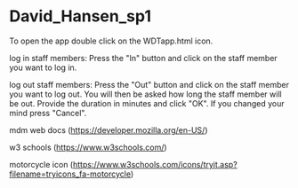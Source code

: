 # David_Hansen_sp1
To open the app double click on the WDTapp.html icon.

log in staff members:
    Press the "In" button and click on the staff member you want to log in.

log out staff members:
    Press the "Out" button and click on the staff member you want to log out.
    You will then be asked how long the staff member will be out. 
    Provide the duration in minutes and click "OK".
    If you changed your mind press "Cancel". 





mdm web docs (https://developer.mozilla.org/en-US/)

w3 schools (https://www.w3schools.com/)

motorcycle icon (https://www.w3schools.com/icons/tryit.asp?filename=tryicons_fa-motorcycle)